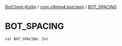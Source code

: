 [BotClient-Kotlin](../index.md) / [com.n9mtq4.botclient](index.md) / [BOT_SPACING](.)


# BOT_SPACING

`val BOT_SPACING: Int`


